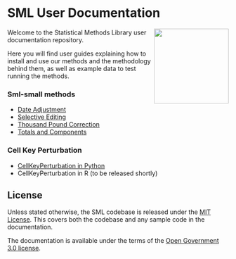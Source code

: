 # SML User Documentation

<img align="right" width="170" height="170" src="https://github.com/user-attachments/assets/5967968f-bc6e-4b47-9c87-72dd54c1defc">

Welcome to the Statistical Methods Library user documentation repository.

Here you will find user guides explaining how to install and use our methods and the methodology behind them, as well as example data to test running the methods.

### Sml-small methods
- [Date Adjustment](UserGuides/DateAdjustment/DateAdjustment.md)
- [Selective Editing](UserGuides/SelectiveEditing/SelectiveEditing.md)
- [Thousand Pound Correction](UserGuides/ThousandPoundCorrection/ThousandPoundCorrection.md)
- [Totals and Components](UserGuides/TotalsAndComponents/TotalsAndComponents.md)

### Cell Key Perturbation
- [CellKeyPerturbation in Python](UserGuides/CellKeyPerturbation/CellKeyPerturbation_Py.md)
- CellKeyPerturbation in R (to be released shortly)


## License
Unless stated otherwise, the SML codebase is released under the [MIT License](https://github.com/ONSdigital/sml-user-docs/blob/main/LICENSE). This covers both the codebase and any sample code in the documentation.

The documentation is available under the terms of the [Open Government 3.0 license](https://github.com/ONSdigital/sml-user-docs/blob/main/Open%20Government%20License%20v3.0).
